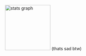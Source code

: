 <img src="[https://github-readme-stats.vercel.app/api?username=ywxweal&rank_icon=github](https://github-readme-stats.vercel.app/api/top-langs/?username=instel12&layout=compact&theme=radical)" height="150" alt="stats graph"/>
(thats sad btw)
